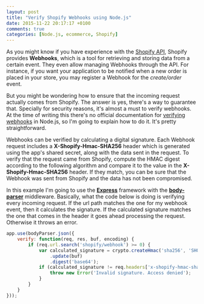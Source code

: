 ```yaml
---
layout: post
title: "Verify Shopify Webhooks using Node.js"
date: 2015-11-22 20:17:17 +0100
comments: true
categories: [Node.js, ecommerce, Shopify]
---
```


As you might know if you have experience with the [Shopify API](https://docs.shopify.com/api), Shopify provides **Webhooks**, which is a tool for retrieving and storing data from a certain event. They even allow managing Webhooks through the API. For instance, if you want your application to be notified when a new order is placed in your store, you may register a Webhook for the _create/order_ event.
<!-- more -->

But you might be wondering how to ensure that the incoming request actually comes from Shopify. The answer is yes, there's a way to guarantee that. Specially for security reasons, it's almost a must to verify webhooks. At the time of writing this there's no official documentation for [verifying webhooks](https://docs.shopify.com/api/webhooks/using-webhooks#verify-webhook) in Node.js, so I'm going to explain how to do it. It's pretty straightforward.

Webhooks can be verified by calculating a digital signature. Each Webhook request includes a **X-Shopify-Hmac-SHA256** header which is generated using the app's shared secret, along with the data sent in the request. To verify that the request came from Shopify, compute the HMAC digest according to the following algorithm and compare it to the value in the **X-Shopify-Hmac-SHA256** header. If they match, you can be sure that the Webhook was sent from Shopify and the data has not been compromised.

In this example I'm going to use the [**Express**](http://expressjs.com/) framework with the [**body-parser**](https://www.npmjs.com/package/body-parser) middleware. Basically, what the code below is doing is verifying every incoming request. If the url path matches the one for my webhook event, then it calculates the signature. If the calculated signature matches the one that comes in the header it goes ahead processing the request. Otherwise it throws an error.

```js
app.use(bodyParser.json({
    verify: function(req, res, buf, encoding) {
        if (req.url.search('shopify/webhook') >= 0) {
            var calculated_signature = crypto.createHmac('sha256', 'SHOPIFY_SHARED_SECRET')
                .update(buf)
                .digest('base64');
            if (calculated_signature != req.headers['x-shopify-hmac-sha256']) {
                throw new Error('Invalid signature. Access denied');
            }
        }
    }
}));
```